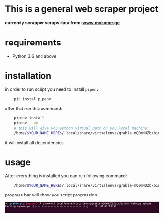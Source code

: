 # This is a general web scraper project
#### currently scrapper scraps data from: www.myhome.ge

# requirements 
- Python 3.6 and above

# installation
in order to run script you need to install `pipenv`

```bash 
    pip instal pipenv
```
after that run this command:

```bash
    pipenv install
    pipenv --py
    # this will give you python virtual path on you local machine:
    /home/$YOUR_NAME_HERE$/.local/share/virtualenvs/grable-mQ0mNUZb/bin/python
```
it will install all dependencies 

# usage
After everything is installed you can run following command:

```bash
    /home/$YOUR_NAME_HERE$/.local/share/virtualenvs/grable-mQ0mNUZb/bin/python main.py myhome
```

progress bar will show you script progression.

![](Screenshot.png)









